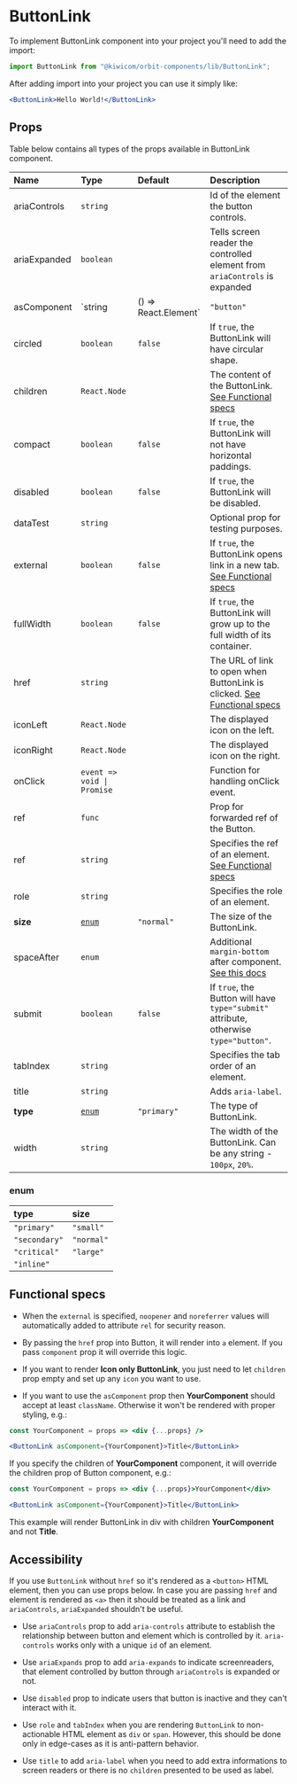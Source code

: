 # ButtonLink

To implement ButtonLink component into your project you'll need to add the import:

```jsx
import ButtonLink from "@kiwicom/orbit-components/lib/ButtonLink";
```

After adding import into your project you can use it simply like:

```jsx
<ButtonLink>Hello World!</ButtonLink>
```

## Props

Table below contains all types of the props available in ButtonLink component.

| Name         | Type                           | Default     | Description                                                                                                                                     |
| :----------- | :----------------------------- | :---------- | :---------------------------------------------------------------------------------------------------------------------------------------------- |
| ariaControls | `string`                       |             | Id of the element the button controls.                                                                                                          |
| ariaExpanded | `boolean`                      |             | Tells screen reader the controlled element from `ariaControls` is expanded                                                                      |
| asComponent  | `string | () => React.Element` | `"button"`  | The component used for the root node.                                                                                                           |
| circled      | `boolean`                      | `false`     | If `true`, the ButtonLink will have circular shape.                                                                                             |
| children     | `React.Node`                   |             | The content of the ButtonLink. [See Functional specs](#functional-specs)                                                                        |
| compact      | `boolean`                      | `false`     | If `true`, the ButtonLink will not have horizontal paddings.                                                                                    |
| disabled     | `boolean`                      | `false`     | If `true`, the ButtonLink will be disabled.                                                                                                     |
| dataTest     | `string`                       |             | Optional prop for testing purposes.                                                                                                             |
| external     | `boolean`                      | `false`     | If `true`, the ButtonLink opens link in a new tab. [See Functional specs](#functional-specs)                                                    |
| fullWidth    | `boolean`                      | `false`     | If `true`, the ButtonLink will grow up to the full width of its container.                                                                      |
| href         | `string`                       |             | The URL of link to open when ButtonLink is clicked. [See Functional specs](#functional-specs)                                                   |
| iconLeft     | `React.Node`                   |             | The displayed icon on the left.                                                                                                                 |
| iconRight    | `React.Node`                   |             | The displayed icon on the right.                                                                                                                |
| onClick      | `event => void \| Promise`     |             | Function for handling onClick event.                                                                                                            |
| ref          | `func`                         |             | Prop for forwarded ref of the Button.                                                                                                           |
| ref         | `string`                       |             | Specifies the ref of an element. [See Functional specs](#functional-specs)                                                                                                              |
| role         | `string`                       |             | Specifies the role of an element.                                                                                                               |
| **size**     | [`enum`](#enum)                | `"normal"`  | The size of the ButtonLink.                                                                                                                     |
| spaceAfter   | `enum`                         |             | Additional `margin-bottom` after component. [See this docs](https://github.com/kiwicom/orbit-components/tree/master/src/common/getSpacingToken) |
| submit       | `boolean`                      | `false`     | If `true`, the Button will have `type="submit"` attribute, otherwise `type="button"`.                                                           |
| tabIndex     | `string`                       |             | Specifies the tab order of an element.                                                                                                          |
| title        | `string`                       |             | Adds `aria-label`.                                                                                                                              |
| **type**     | [`enum`](#enum)                | `"primary"` | The type of ButtonLink.                                                                                                                         |
| width        | `string`                       |             | The width of the ButtonLink. Can be any string - `100px`, `20%`.                                                                                |

### enum

| type          | size       |
| :------------ | :--------- |
| `"primary"`   | `"small"`  |
| `"secondary"` | `"normal"` |
| `"critical"`  | `"large"`  |
| `"inline"`    |            |

## Functional specs

- When the `external` is specified, `noopener` and `noreferrer` values will automatically added to attribute `rel` for security reason.

- By passing the `href` prop into Button, it will render into `a` element. If you pass `component` prop it will override this logic.

- If you want to render **Icon only ButtonLink**, you just need to let `children` prop empty and set up any `icon` you want to use.

* If you want to use the `asComponent` prop then **YourComponent** should accept at least `className`. Otherwise it won't be rendered with proper styling, e.g.:

```jsx
const YourComponent = props => <div {...props} />

<ButtonLink asComponent={YourComponent}>Title</ButtonLink>
```

If you specify the children of **YourComponent** component, it will override the children prop of Button component, e.g.:

```jsx
const YourComponent = props => <div {...props}>YourComponent</div>

<ButtonLink asComponent={YourComponent}>Title</ButtonLink>
```

This example will render ButtonLink in div with children **YourComponent** and not **Title**.

## Accessibility

If you use `ButtonLink` without `href` so it's rendered as a `<button>` HTML element, then you can use props below. In case you are passing `href` and element is rendered as `<a>` then it should be treated as a link and `ariaControls`, `ariaExpanded` shouldn't be useful.

- Use `ariaControls` prop to add `aria-controls` attribute to establish the relationship between button and element which is controlled by it. `aria-controls` works only with a unique `id` of an element.

- Use `ariaExpands` prop to add `aria-expands` to indicate screenreaders, that element controlled by button through `ariaControls` is expanded or not.

- Use `disabled` prop to indicate users that button is inactive and they can't interact with it.

- Use `role` and `tabIndex` when you are rendering `ButtonLink` to non-actionable HTML element as `div` or `span`. However, this should be done only in edge-cases as it is anti-pattern behavior.

* Use `title` to add `aria-label` when you need to add extra informations to screen readers or there is no `children` presented to be used as label.
